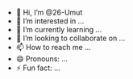 - 👋 Hi, I’m @26-Umut
- 👀 I’m interested in ...
- 🌱 I’m currently learning ...
- 💞️ I’m looking to collaborate on ...
- 📫 How to reach me ...
- 😄 Pronouns: ...
- ⚡ Fun fact: ...

<!---
26-Umut/26-Umut is a ✨ special ✨ repository because its `README.md` (this file) appears on your GitHub profile.
You can click the Preview link to take a look at your changes.
--->
